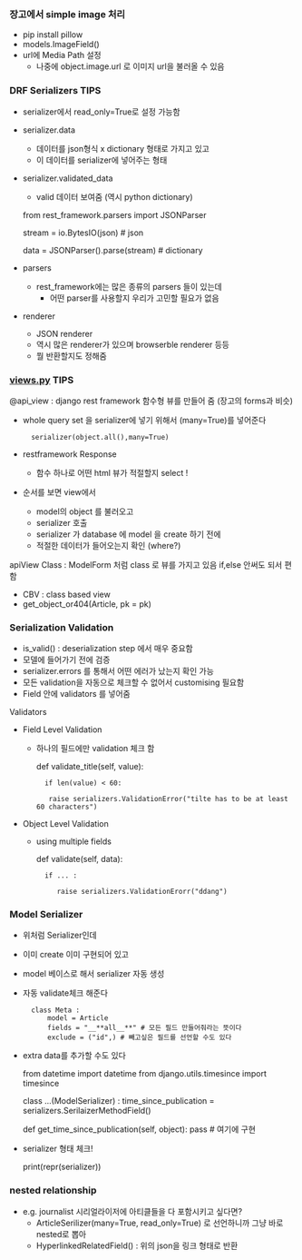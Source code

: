 ### 장고에서 simple image 처리

- pip install pillow
- models.ImageField()
- url에 Media Path 설정
    - 나중에 object.image.url 로 이미지 url을 불러올 수 있음

### DRF Serializers TIPS

- serializer에서 read_only=True로 설정 가능함
- serializer.data
    - 데이터를 json형식 x dictionary 형태로 가지고 있고
    - 이 데이터를 serializer에 넣어주는 형태
- serializer.validated_data
    - valid 데이터 보여줌  (역시 python dictionary)

    from rest_framework.parsers import JSONParser 
    
    stream = io.BytesIO(json) # json
    
    data = JSONParser().parse(stream) # dictionary

- parsers
    - rest_framework에는 많은 종류의 parsers 들이 있는데
        - 어떤 parser를 사용할지 우리가 고민할 필요가 없음
- renderer
    - JSON renderer
    - 역시 많은 renderer가 있으며 browserble renderer 등등
    - 뭘 반환할지도 정해줌

### [views.py](http://views.py) TIPS

@api_view : django rest framework 함수형 뷰를 만들어 줌 (장고의 forms과 비슷)

- whole query set 을 serializer에 넣기 위해서  (many=True)를 넣어준다

        serializer(object.all(),many=True)

- restframework Response
    - 함수 하나로 어떤 html 뷰가 적절할지 select !
- 순서를 보면 view에서
    - model의 object 를 불러오고
    - serializer 호출
    - serializer 가 database 에 model 을 create 하기 전에
    - 적절한 데이터가 들어오는지 확인 (where?)

apiView Class : ModelForm 처럼 class 로 뷰를 가지고 있음 if,else 안써도 되서 편함 

- CBV : class based view
- get_object_or404(Article, pk = pk)

### Serialization Validation

- is_valid() : deserialization step 에서 매우 중요함
- 모델에 들어가기 전에 검증
- serializer.errors 를 통해서 어떤 에러가 났는지 확인 가능
- 모든 validation을 자동으로 체크할 수 없어서 customising 필요함
- Field 안에 validators 를 넣어줌

Validators 

- Field Level Validation
    - 하나의 필드에만 validation 체크 함

        def validate_title(self, value):
        
            if len(value) < 60:
        
             raise serializers.ValidationError("tilte has to be at least 60 characters")

- Object Level Validation
    - using multiple fields

        def validate(self, data): 
        
            if ... :
        
               raise serializers.ValidationErorr("ddang")

### Model Serializer

- 위처럼 Serializer인데
- 이미 create 이미 구현되어 있고
- model 베이스로 해서 serializer 자동 생성
- 자동 validate체크 해준다

        class Meta :
        	model = Article 
        	fields = "__**all__**" # 모든 필드 만들어줘라는 뜻이다
        	exclude = ("id",) # 빼고싶은 필드를 선언할 수도 있다

- extra data를 추가할 수도 있다

    from datetime import datetime 
    from django.utils.timesince import timesince 
    
    class ...(ModelSerializer) :
    	time_since_publication = serializers.SerilaizerMethodField()
    
    def get_time_since_publication(self, object):
        pass # 여기에 구현 

- serializer 형태 체크!

    print(repr(serializer))

### nested relationship

- e.g. journalist 시리얼라이저에 아티클들을 다 포함시키고 싶다면?
    - ArticleSerilizer(many=True, read_only=True) 로 선언하니까 그냥 바로 nested로 뽑아
    - HyperlinkedRelatedField() : 위의 json을 링크 형태로 반환
